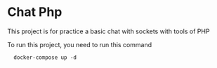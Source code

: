 # Chat Php

This project is for practice a basic chat with sockets with tools of PHP

To run this project, you need to run this command

```
  docker-compose up -d
```
